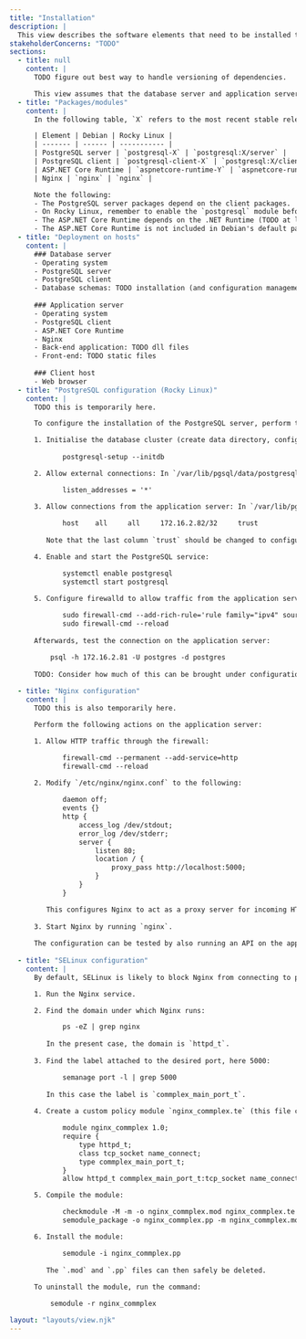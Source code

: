 ```yaml
---
title: "Installation"
description: |
  This view describes the software elements that need to be installed to move the system into production.
stakeholderConcerns: "TODO"
sections:
  - title: null
    content: |
      TODO figure out best way to handle versioning of dependencies.

      This view assumes that the database server and application server are distinct hosts.
  - title: "Packages/modules"
    content: |
      In the following table, `X` refers to the most recent stable release of PostgreSQL available for the operating system, and `Y` refers to the latest version of .NET.

      | Element | Debian | Rocky Linux |
      | ------- | ------ | ----------- |
      | PostgreSQL server | `postgresql-X` | `postgresql:X/server` |
      | PostgreSQL client | `postgresql-client-X` | `postgresql:X/client` |
      | ASP.NET Core Runtime | `aspnetcore-runtime-Y` | `aspnetcore-runtime-Y` |
      | Nginx | `nginx` | `nginx` |

      Note the following:
      - The PostgreSQL server packages depend on the client packages.
      - On Rocky Linux, remember to enable the `postgresql` module before installing PostgreSQL packages.
      - The ASP.NET Core Runtime depends on the .NET Runtime (TODO at least on Rocky, but on Debian?).
      - The ASP.NET Core Runtime is not included in Debian's default package directory, so to install the package `aspnetcore-runtime-Y`, it is necessary to first install the package `packages-microsoft-prod.deb` from the [Linux software repository for Microsoft products](https://packages.microsoft.com/config/debian/). See also [Microsoft's instructions](https://learn.microsoft.com/en-us/dotnet/core/install/linux-debian) (TODO wget vs. curl?) for installing the package.
  - title: "Deployment on hosts"
    content: |
      ### Database server
      - Operating system
      - PostgreSQL server
      - PostgreSQL client
      - Database schemas: TODO installation (and configuration management)
  
      ### Application server
      - Operating system
      - PostgreSQL client
      - ASP.NET Core Runtime
      - Nginx
      - Back-end application: TODO dll files
      - Front-end: TODO static files
  
      ### Client host
      - Web browser
  - title: "PostgreSQL configuration (Rocky Linux)"
    content: |
      TODO this is temporarily here.

      To configure the installation of the PostgreSQL server, perform the following actions on the database server:

      1. Initialise the database cluster (create data directory, config files, etc. in `/var/lib/pgsql`):
             
             postgresql-setup --initdb

      2. Allow external connections: In `/var/lib/pgsql/data/postgresql.conf`, change the line (TODO check the more secure way to do this)

             listen_addresses = '*'

      3. Allow connections from the application server: In `/var/lib/pgsql/data/pg_hba.conf`, append the line
      
             host    all     all     172.16.2.82/32     trust
         
         Note that the last column `trust` should be changed to configure password authentication. TODO

      4. Enable and start the PostgreSQL service:

             systemctl enable postgresql
             systemctl start postgresql

      5. Configure firewalld to allow traffic from the application server on port 5432 (TODO check if this is the best way):
      
             sudo firewall-cmd --add-rich-rule='rule family="ipv4" source address="172.16.2.82" port port=5432 protocol=tcp accept' --permanent
             sudo firewall-cmd --reload
      
      Afterwards, test the connection on the application server:

          psql -h 172.16.2.81 -U postgres -d postgres
      
      TODO: Consider how much of this can be brought under configuration management.
    
  - title: "Nginx configuration"
    content: |
      TODO this is also temporarily here.

      Perform the following actions on the application server:

      1. Allow HTTP traffic through the firewall:

             firewall-cmd --permanent --add-service=http
             firewall-cmd --reload
      
      2. Modify `/etc/nginx/nginx.conf` to the following:

             daemon off;
             events {}
             http {
                 access_log /dev/stdout;
                 error_log /dev/stderr;
                 server {
                     listen 80;
                     location / {
                         proxy_pass http://localhost:5000;
                     }
                 }
             }

         This configures Nginx to act as a proxy server for incoming HTTP traffic, redirecting it to `localhost:5000`. Furthermore, Nginx will not act as a daemon, and will output access and error information to standard output and error, respectively.
      
      3. Start Nginx by running `nginx`.
    
      The configuration can be tested by also running an API on the application server listening on port 5000, and sending requests to the application server from a different host.
  
  - title: "SELinux configuration"
    content: |
      By default, SELinux is likely to block Nginx from connecting to port 5000 on localhost, at least when Nginx runs as a service. To allow this, create a custom policy module as follows:

      1. Run the Nginx service.

      2. Find the domain under which Nginx runs:

             ps -eZ | grep nginx
        
         In the present case, the domain is `httpd_t`.
      
      3. Find the label attached to the desired port, here 5000:

             semanage port -l | grep 5000
         
         In this case the label is `commplex_main_port_t`.
      
      4. Create a custom policy module `nginx_commplex.te` (this file can be saved anywhere):

             module nginx_commplex 1.0;
             require {
                 type httpd_t;
                 class tcp_socket name_connect;
                 type commplex_main_port_t;
             }
             allow httpd_t commplex_main_port_t:tcp_socket name_connect;

      5. Compile the module:

             checkmodule -M -m -o nginx_commplex.mod nginx_commplex.te
             semodule_package -o nginx_commplex.pp -m nginx_commplex.mod

      6. Install the module:

             semodule -i nginx_commplex.pp
        
         The `.mod` and `.pp` files can then safely be deleted.
      
      To uninstall the module, run the command:

          semodule -r nginx_commplex

layout: "layouts/view.njk"
---
```


